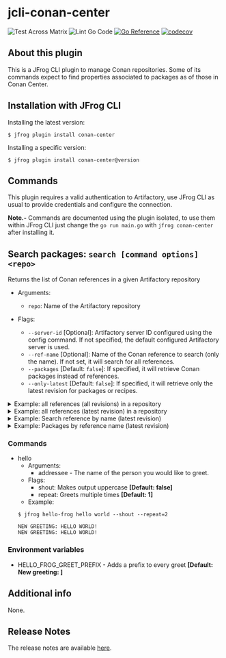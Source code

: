 # jcli-conan-center

![Test Across Matrix](https://github.com/jgsogo/jcli-conan-center/workflows/Test%20Across%20Matrix/badge.svg?branch=master)
![Lint Go Code](https://github.com/jgsogo/jcli-conan-center/workflows/Lint%20Go%20Code/badge.svg?branch=master)
[![Go Reference](https://pkg.go.dev/badge/github.com/jgsogo/jcli-conan-center.svg)](https://pkg.go.dev/github.com/jgsogo/jcli-conan-center)
[![codecov](https://codecov.io/gh/jgsogo/jcli-conan-center/branch/master/graph/badge.svg)](https://codecov.io/gh/jgsogo/jcli-conan-center)

## About this plugin
This is a JFrog CLI plugin to manage Conan repositories. Some of its commands
expect to find properties associated to packages as of those in Conan Center.

## Installation with JFrog CLI
Installing the latest version:

`$ jfrog plugin install conan-center`

Installing a specific version:

`$ jfrog plugin install conan-center@version`


## Commands

This plugin requires a valid authentication to Artifactory, use JFrog CLI as usual
to provide credentials and configure the connection.

**Note.-** Commands are documented using the plugin isolated, to use them within
JFrog CLI just change the `go run main.go` with `jfrog conan-center` after installing
it.

## Search packages: `search [command options] <repo>`

Returns the list of Conan references in a given Artifactory repository

* Arguments:

  * `repo`: Name of the Artifactory repository

* Flags:

  * `--server-id` [Optional]: Artifactory server ID configured using the config
    command. If not specified, the default configured Artifactory server is used.
  * `--ref-name` [Optional]: Name of the Conan reference to search (only the name).
    If not set, it will search for all references.
  * `--packages` [Default: `false`]: If specified, it will retrieve Conan packages
    instead of references.
  * `--only-latest` [Default: `false`]: If specified, it will retrieve only the latest
    revision for packages or recipes.


<details><summary>Example: all references (all revisions) in a repository</summary>
<p>

```
$> go run main.go search conan-center

[Info] Found 171 references.
optional-lite/3.2.0#084d0464901dd0fe38a2bd9ddfb5f1df
optional-lite/3.2.0#54a8db3bf59eda2b62f21758b91473ee
optional-lite/3.2.0#dfe10998d2a51a857e69cc34cb5ff91b
nasm/2.13.01#250720a29c2eaaccf49ea3df06f2772a
nasm/2.13.01#63659723342a256b38af04c8fe0237ce
openssl/1.1.1c#efa6db368062e31e64cad382990970e3
openssl/1.1.1f#cda22c20cbf83946b5313386f88267ab
boost/1.73.0#26a99093ce49eabfb628051ea23f7242
span-lite/new-version-bump#0d114658ddebb6582b1bb1068f9f60d8
...
```
</p>
</details>

<details><summary>Example: all references (latest revision) in a repository</summary>
<p>

```
$> go run main.go search conan-center --only-latest

[Info] Found 95 references.
optional-lite/3.2.0#dfe10998d2a51a857e69cc34cb5ff91b
nasm/2.14#e2ed38224348da1b0e31223aae547690
openssl/1.0.2s#f3ac03b5eb67f428a21444ebdae8d0b6
openssl/1.1.0l#7f3fa5cfcfba31fffa344c71a9795176
...
```
</p>
</details>

<details><summary>Example: Search reference by name (latest revision)</summary>
<p>

```
$> go run main.go search conan-center --ref-name=b2 --only-latest

[Info] Found 5 references.
b2/4.0.0#3c07b6a54477e856d429493d01c85636
b2/4.0.1#fe103dcc7b9fa2226d82f5fb43af1d09
b2/4.2.0#efacbfac6ee3561ff07968a372b940af
b2/4.1.0#87e5e0e1d7eab23643ca941d08aecac7
b2/4.3.0#ec8af29b790f5745890470ce4220ed50
...
```
</p>
</details>

<details><summary>Example: Packages by reference name (latest revision)</summary>
<p>

```
$> go run main.go search conan-center --ref-name=b2 --only-latest --packages

Found 15 packages:
b2/4.0.0#3c07b6a54477e856d429493d01c85636:4db1be536558d833e52e862fd84d64d75c2b3656#513adef99548254b2b5800a5fc3569c6
b2/4.0.0#3c07b6a54477e856d429493d01c85636:46f53f156846659bf39ad6675fa0ee8156e859fe#f62ce7a872642c6b5beb8ae1fed2131b
b2/4.0.0#3c07b6a54477e856d429493d01c85636:ca33edce272a279b24f87dc0d4cf5bbdcffbc187#5f27426c663ab6ef42a368cc5f41be25
b2/4.0.1#fe103dcc7b9fa2226d82f5fb43af1d09:ca33edce272a279b24f87dc0d4cf5bbdcffbc187#a462982b96300ac531d82ce34c84ab60
b2/4.0.1#fe103dcc7b9fa2226d82f5fb43af1d09:46f53f156846659bf39ad6675fa0ee8156e859fe#b9345d42018a28b312bdfcb37fc32f7f
b2/4.0.1#fe103dcc7b9fa2226d82f5fb43af1d09:4db1be536558d833e52e862fd84d64d75c2b3656#61e82452df2c33f90fdaafd84a3fcbb9
b2/4.2.0#efacbfac6ee3561ff07968a372b940af:ca33edce272a279b24f87dc0d4cf5bbdcffbc187#6ea9badc4dd235e150326d1460ca61b0
b2/4.2.0#efacbfac6ee3561ff07968a372b940af:46f53f156846659bf39ad6675fa0ee8156e859fe#1d55eb15426c7b4f58fd685a82798f2c
b2/4.2.0#efacbfac6ee3561ff07968a372b940af:4db1be536558d833e52e862fd84d64d75c2b3656#f9d9ecd0a8f306a14ec77b3b14f7284a
...
```
</p>
</details>



### Commands
* hello
    - Arguments:
        - addressee - The name of the person you would like to greet.
    - Flags:
        - shout: Makes output uppercase **[Default: false]**
        - repeat: Greets multiple times **[Default: 1]**
    - Example:
    ```
  $ jfrog hello-frog hello world --shout --repeat=2
  
  NEW GREETING: HELLO WORLD!
  NEW GREETING: HELLO WORLD!
  ```

### Environment variables
* HELLO_FROG_GREET_PREFIX - Adds a prefix to every greet **[Default: New greeting: ]**

## Additional info
None.

## Release Notes
The release notes are available [here](RELEASE.md).
